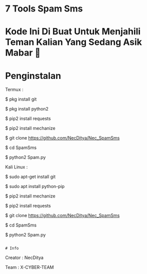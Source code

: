 ﻿# 7 Tools Spam Sms
# Kode Ini Di Buat Untuk Menjahili Teman Kalian Yang Sedang Asik Mabar 🤣

# Penginstalan 

Termux :

$ pkg install git

$ pkg install python2

$ pip2 install requests

$ pip2 install mechanize

$ git clone https://github.com/NecDitya/Nec_SpamSms

$ cd SpamSms

$ python2 Spam.py


Kali Linux :

$ sudo apt-get install git

$ sudo apt install python-pip

$ pip2 install mechanize

$ pip2 install requests

$ git clone https://github.com/NecDitya/Nec_SpamSms

$ cd SpamSms

$ python2 Spam.py

```

# Info

```

Creator : NecDitya

Team : X-CYBER-TEAM
